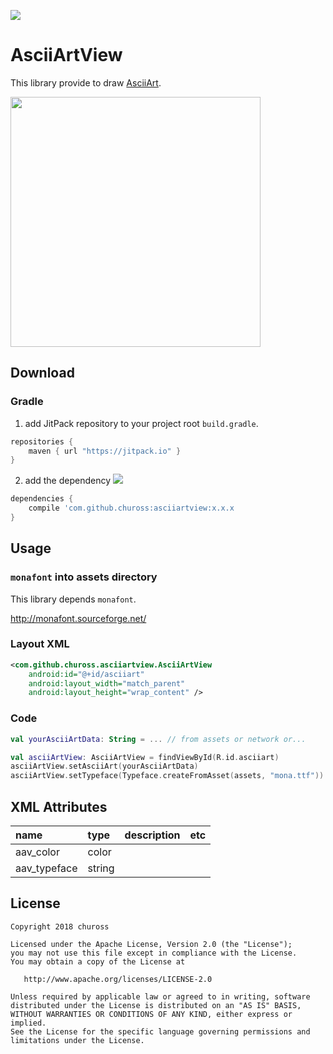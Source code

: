 [![](https://jitpack.io/v/chuross/asciiartview.svg)](https://jitpack.io/#chuross/asciiartview)

# AsciiArtView
This library provide to draw [AsciiArt](https://ja.wikipedia.org/wiki/%E3%82%A2%E3%82%B9%E3%82%AD%E3%83%BC%E3%82%A2%E3%83%BC%E3%83%88).

<img src="https://user-images.githubusercontent.com/1422031/38908780-d4c9268a-42fc-11e8-8c72-da5caa4fe9ba.png" width="400">

## Download
### Gradle
1. add JitPack repository to your project root `build.gradle`.
```groovy
repositories {
    maven { url "https://jitpack.io" }
}
```

2. add the dependency
[![](https://jitpack.io/v/chuross/asciiartview.svg)](https://jitpack.io/#chuross/asciiartview)

```groovy
dependencies {
    compile 'com.github.chuross:asciiartview:x.x.x
}
```

## Usage
### `monafont` into assets directory
This library depends `monafont`.

http://monafont.sourceforge.net/

### Layout XML
```xml
<com.github.chuross.asciiartview.AsciiArtView
    android:id="@+id/asciiart"
    android:layout_width="match_parent"
    android:layout_height="wrap_content" />
```

### Code
```kotlin
val yourAsciiArtData: String = ... // from assets or network or...

val asciiArtView: AsciiArtView = findViewById(R.id.asciiart)
asciiArtView.setAsciiArt(yourAsciiArtData)
asciiArtView.setTypeface(Typeface.createFromAsset(assets, "mona.ttf"))
```

## XML Attributes
|name|type|description|etc|
|:---|:---|:---|:---|
|aav_color|color|||
|aav_typeface|string|||

## License
```
Copyright 2018 chuross

Licensed under the Apache License, Version 2.0 (the "License");
you may not use this file except in compliance with the License.
You may obtain a copy of the License at

   http://www.apache.org/licenses/LICENSE-2.0

Unless required by applicable law or agreed to in writing, software
distributed under the License is distributed on an "AS IS" BASIS,
WITHOUT WARRANTIES OR CONDITIONS OF ANY KIND, either express or implied.
See the License for the specific language governing permissions and
limitations under the License.
```